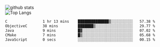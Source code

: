 ![github stats](https://github-readme-stats.vercel.app/api?username=AndreFerreira5&show_icons=true&theme=dark&count_private=true)
<br>
![Top Langs](https://github-readme-stats.vercel.app/api/top-langs/?username=AndreFerreira5&layout=compact&theme=dark)
<br>
<!--START_SECTION:waka-->

```txt
C                1 hr 13 mins    ██████████████▒░░░░░░░░░░   57.38 %
ObjectiveC       38 mins         ███████▒░░░░░░░░░░░░░░░░░   29.77 %
Java             9 mins          █▓░░░░░░░░░░░░░░░░░░░░░░░   07.02 %
CMake            7 mins          █▒░░░░░░░░░░░░░░░░░░░░░░░   05.68 %
JavaScript       0 secs          ░░░░░░░░░░░░░░░░░░░░░░░░░   00.15 %
```

<!--END_SECTION:waka-->
